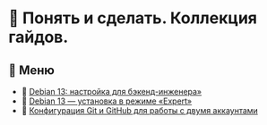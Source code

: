 # 📘 Понять и сделать. Коллекция гайдов.

## 📖 Меню
- 📜 [Debian 13: настройка для бэкенд-инженера»](docs/debian-13-backend-engineer-setup/debian-13-backend-engineer-setup.md)
- 📜 [Debian 13 — установка в режиме «Expert»](docs/debian-13-expert-installation/debian-13-expert-installation.md)
- 📜 [Конфигурация Git и GitHub для работы с двумя аккаунтами](docs/two-github-acc/video-cheat-sheet.md)

